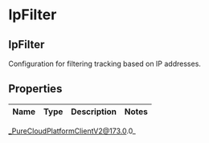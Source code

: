 # IpFilter

## IpFilter
Configuration for filtering tracking based on IP addresses.

## Properties

|Name | Type | Description | Notes|
|------------ | ------------- | ------------- | -------------|



_PureCloudPlatformClientV2@173.0.0_
